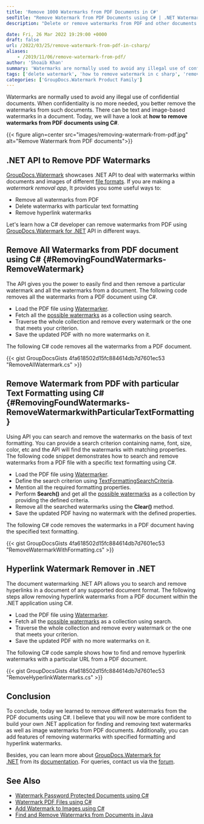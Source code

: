 ```yaml
---
title: 'Remove 1000 Watermarks from PDF Documents in C#'
seoTitle: "Remove Watermark from PDF Documents using C# | .NET Watermark API"
description: "Delete or remove watermarks from PDF and other documents using C#. An overview of .NET API for C# developers to create a watermark remover application."

date: Fri, 26 Mar 2022 19:29:00 +0000
draft: false
url: /2022/03/25/remove-watermark-from-pdf-in-csharp/
aliases:
    - /2019/11/06/remove-watermark-from-pdf/
author: 'Shoaib Khan'
summary: 'Watermarks are normally used to avoid any illegal use of confidential documents. When confidentiality is no more needed, you better remove the watermarks from such documents. There can be text and image-based watermarks in a document. Today, we will have a look at **how to remove watermarks from PDF documents using C#**.'
tags: ['delete watermark', 'how to remove watermark in c sharp', 'remove watermark', 'remove watermark from pdf', 'remove watermark using csharp', 'Watermark Remover', 'watermark remover application']
categories: ['GroupDocs.Watermark Product Family']
---
```


Watermarks are normally used to avoid any illegal use of confidential documents. When confidentiality is no more needed, you better remove the watermarks from such documents. There can be text and image-based watermarks in a document. Today, we will have a look at **how to remove watermarks from PDF documents using C#**.



{{< figure align=center src="images/removing-watermark-from-pdf.jpg" alt="Remove Watermark from PDF documents">}}


## .NET API to Remove PDF Watermarks

[GroupDocs.Watermark](https://products.groupdocs.com/watermark) showcases .NET API to deal with watermarks within documents and images of different [file formats](https://docs.groupdocs.com/conversion/net/supported-document-formats/). If you are making a _watermark removal app_, It provides you some useful ways to:

*   Remove all watermarks from PDF
*   Delete watermarks with particular text formatting
*   Remove hyperlink watermarks

Let's learn how a C# developer can remove watermarks from PDF using [GroupDocs.Watermark for .NET](https://products.groupdocs.com/watermark/net/) API in different ways.

## Remove All Watermarks from PDF document using C# {#RemovingFoundWatermarks-RemoveWatermark}

The API gives you the power to easily find and then remove a particular watermark and all the watermarks from a document. The following code removes all the watermarks from a PDF document using C#.

*   Load the PDF file using [Watermarker](https://apireference.groupdocs.com/watermark/net/groupdocs.watermark/watermarker).
*   Fetch all the [possible watermarks](https://apireference.groupdocs.com/watermark/net/groupdocs.watermark.search/possiblewatermarkcollection) as a collection using search.
*   Traverse the whole collection and remove every watermark or the one that meets your criterion.
*   Save the updated PDF with no more watermarks on it.

The following C# code removes all the watermarks from a PDF document.

{{< gist GroupDocsGists 4fa618502d15fc884614db7d7601ec53 "RemoveAllWatermark.cs" >}}

## Remove Watermark from PDF with particular Text Formatting using C# {#RemovingFoundWatermarks-RemoveWatermarkwithParticularTextFormatting}

Using API you can search and remove the watermarks on the basis of text formatting. You can provide a search criterion containing name, font, size, color, etc and the API will find the watermarks with matching properties. The following code snippet demonstrates how to search and remove watermarks from a PDF file with a specific text formatting using C#.

*   Load the PDF file using [Watermarker](https://apireference.groupdocs.com/watermark/net/groupdocs.watermark/watermarker).
*   Define the search criterion using [TextFormattingSearchCriteria](https://apireference.groupdocs.com/watermark/net/groupdocs.watermark.search.searchcriteria/textformattingsearchcriteria).
*   Mention all the required formatting properties.
*   Perform **Search()** and get all the [possible watermarks](https://apireference.groupdocs.com/watermark/net/groupdocs.watermark.search/possiblewatermarkcollection) as a collection by providing the defined criteria.
*   Remove all the searched watermarks using the **Clear()** method.
*   Save the updated PDF having no watermark with the defined properties.

The following C# code removes the watermarks in a PDF document having the specified text formatting.

{{< gist GroupDocsGists 4fa618502d15fc884614db7d7601ec53 "RemoveWatermarkWithFormatting.cs" >}}

## Hyperlink Watermark Remover in .NET

The document watermarking .NET API allows you to search and remove hyperlinks in a document of any supported document format. The following steps allow removing hyperlink watermarks from a PDF document within the .NET application using C#.

*   Load the PDF file using [Watermarker](https://apireference.groupdocs.com/watermark/net/groupdocs.watermark/watermarker).
*   Fetch all the [possible watermarks](https://apireference.groupdocs.com/watermark/net/groupdocs.watermark.search/possiblewatermarkcollection) as a collection using search.
*   Traverse the whole collection and remove every watermark or the one that meets your criterion.
*   Save the updated PDF with no more watermarks on it.

The following C# code sample shows how to find and remove hyperlink watermarks with a particular URL from a PDF document.

{{< gist GroupDocsGists 4fa618502d15fc884614db7d7601ec53 "RemoveHyperlinkWatermarks.cs" >}}

## Conclusion

To conclude, today we learned to remove different watermarks from the PDF documents using C#. I believe that you will now be more confident to build your own .NET application for finding and removing text watermarks as well as image watermarks from PDF documents. Additionally, you can add features of removing watermarks with specified formatting and hyperlink watermarks.

Besides, you can learn more about [GroupDocs.Watermark for .NET](https://products.groupdocs.com/watermark/net/) from its [documentation](https://docs.groupdocs.com/watermark/). For queries, contact us via the [forum](https://forum.groupdocs.com/).

## See Also

*   [Watermark Password Protected Documents using C#](https://blog.groupdocs.com/2021/12/25/watermark-password-protected-documents-using-csharp/)
*   [Watermark PDF Files using C#](https://blog.groupdocs.com/2021/07/27/watermark-pdf-files-using-csharp/)
*   [Add Watermark to Images using C#](https://blog.groupdocs.com/2020/12/20/add-watermark-to-images-using-csharp-dotnet/)
*   [Find and Remove Watermarks from Documents in Java](https://blog.groupdocs.com/2020/11/30/find-and-remove-watermarks-from-documents-in-java/)




